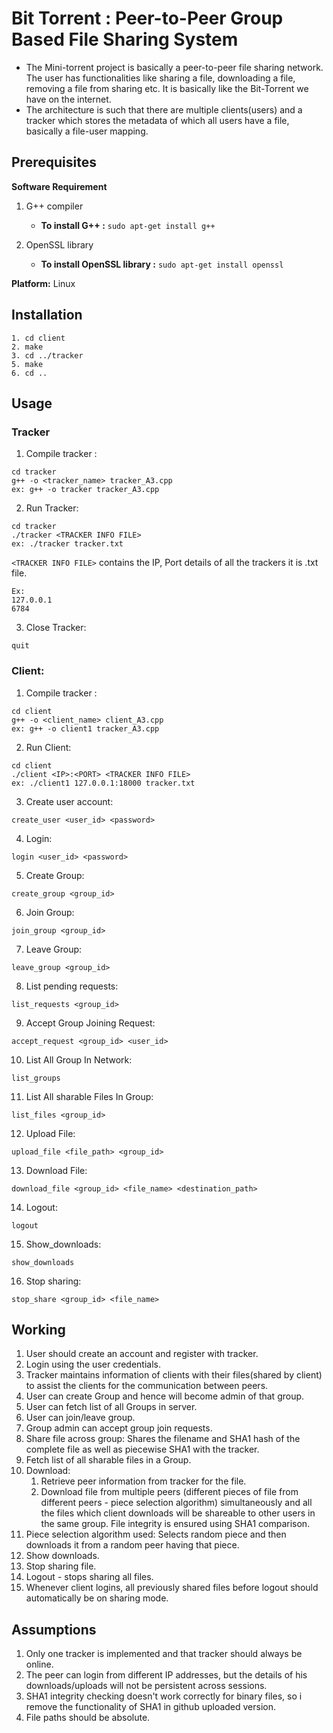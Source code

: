 # Bit Torrent : Peer-to-Peer Group Based File Sharing System

- The Mini-torrent project is basically a peer-to-peer file sharing network. The user
has functionalities like sharing a file, downloading a file, removing a file from
sharing etc. It is basically like the Bit-Torrent we have on the internet.
- The architecture is such that there are multiple clients(users) and a tracker which stores the
metadata of which all users have a file, basically a file-user mapping.

## Prerequisites

**Software Requirement**

1. G++ compiler
   - **To install G++ :** `sudo apt-get install g++`
2. OpenSSL library

   - **To install OpenSSL library :** `sudo apt-get install openssl`

**Platform:** Linux <br/>

## Installation

```
1. cd client
2. make
3. cd ../tracker
5. make
6. cd ..
```

## Usage

### Tracker

1. Compile tracker :
```
cd tracker
g++ -o <tracker_name> tracker_A3.cpp
ex: g++ -o tracker tracker_A3.cpp
```

2. Run Tracker:

```
cd tracker
./tracker​ <TRACKER INFO FILE>
ex: ./tracker tracker.txt 
```

`<TRACKER INFO FILE>` contains the IP, Port details of all the trackers it is .txt file.

```
Ex:
127.0.0.1
6784
```

3. Close Tracker:

```
quit
```

### Client:

1. Compile tracker :
```
cd client
g++ -o <client_name> client_A3.cpp
ex: g++ -o client1 tracker_A3.cpp
```

2. Run Client:

```
cd client
./client​ <IP>:<PORT> <TRACKER INFO FILE>
ex: ./client1 127.0.0.1:18000 tracker.txt
```


3. Create user account:

```
create_user​ <user_id> <password>
```

4. Login:

```
login​ <user_id> <password>
```

5. Create Group:

```
create_group​ <group_id>
```

6. Join Group:

```
join_group​ <group_id>
```

7. Leave Group:

```
leave_group​ <group_id>
```

8. List pending requests:

```
list_requests ​<group_id>
```

9. Accept Group Joining Request:

```
accept_request​ <group_id> <user_id>
```

10. List All Group In Network:

```
list_groups
```

11. List All sharable Files In Group:

```
list_files​ <group_id>
```

12. Upload File:

```
​upload_file​ <file_path> <group_id​>
```

13. Download File:​

```
download_file​ <group_id> <file_name> <destination_path>
```

14. Logout:​

```
logout
```

15. Show_downloads: ​

```
show_downloads
```

16. Stop sharing: ​

```
stop_share ​<group_id> <file_name>
```

## Working

1. User should create an account and register with tracker.
2. Login using the user credentials.
3. Tracker maintains information of clients with their files(shared by client) to assist the clients for the communication between peers.
4. User can create Group and hence will become admin of that group.
5. User can fetch list of all Groups in server.
6. User can join/leave group.
7. Group admin can accept group join requests.
8. Share file across group: Shares the filename and SHA1 hash of the complete file as well as piecewise SHA1 with the tracker.
9. Fetch list of all sharable files in a Group.
10. Download:
    1. Retrieve peer information from tracker for the file.
    2. Download file from multiple peers (different pieces of file from different peers - ​piece selection algorithm​) simultaneously and all the files which client downloads will be shareable to other users in the same group. File integrity is ensured using SHA1 comparison.
11. Piece selection algorithm used: Selects random piece and then downloads it from a random peer having that piece.
12. Show downloads.
13. Stop sharing file.
14. Logout - stops sharing all files.
15. Whenever client logins, all previously shared files before logout should automatically be on sharing mode.

## Assumptions

1. Only one tracker is implemented and that tracker should always be online.
2. The peer can login from different IP addresses, but the details of his downloads/uploads will not be persistent across sessions.
3. SHA1 integrity checking doesn't work correctly for binary files, so i remove the functionality of SHA1 in github uploaded version.
4. File paths should be absolute.
